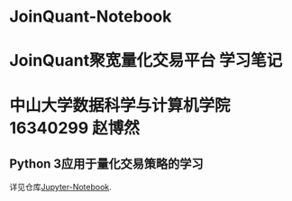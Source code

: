 # JoinQuant-Notebook
# JoinQuant聚宽量化交易平台 学习笔记
# 中山大学数据科学与计算机学院 16340299 赵博然
## Python 3应用于量化交易策略的学习
详见仓库[Jupyter-Notebook](https://github.com/Yaroglek/Jupyter-Notebook).
